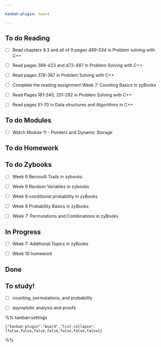 ```yaml
---

kanban-plugin: board

---
```


## To do Reading

- [ ] Read chapters 8.3 and all of 9 *pages 489-534* in Problem solving with C++
- [ ] Read pages 389-423 and 472-487 in Problem Solving with C++
- [ ] Read pages 378-387 in Problem Solving with C++
- [ ] Complete the reading assignment Week 7: Counting Basics in zyBooks
- [ ] Read Pages 181-240, 251-292 in Problem Solving with C++
- [ ] Read pages 51-70 in Data structures and Algorithms in C++


## To do Modules

- [ ] Watch Module 11 - Pointers and Dynamic Storage


## To do Homework



## To do Zybooks

- [ ] Week 9 Bernoulli Trails in zybooks
- [ ] Week 9 Random Variables in zybooks
- [ ] Week 9 conditional probability in zyBooks
- [ ] Week 9 Probability Basics in zyBooks
- [ ] Week 7: Permutations and Combinations in zyBooks


## In Progress

- [ ] Week 7: Additional Topics in zyBooks
- [ ] Week 10 homework


## Done



## To study!

- [ ] counting, permutations, and probability
- [ ] asymptotic analysis and proofs




%% kanban:settings
```
{"kanban-plugin":"board","list-collapse":[false,false,false,false,false,false,false]}
```
%%